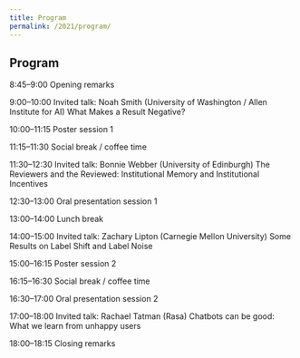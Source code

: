 ```yaml
---
title: Program
permalink: /2021/program/
---
```


## Program 

8:45–9:00 Opening remarks

9:00–10:00 Invited talk: Noah Smith (University of Washington / Allen Institute for AI)
What Makes a Result Negative?

10:00–11:15 Poster session 1

11:15–11:30 Social break / coffee time

11:30–12:30 Invited talk: Bonnie Webber (University of Edinburgh)
The Reviewers and the Reviewed: Institutional Memory and Institutional Incentives

12:30–13:00 Oral presentation session 1

13:00–14:00 Lunch break

14:00–15:00 Invited talk: Zachary Lipton (Carnegie Mellon University)
Some Results on Label Shift and Label Noise

15:00–16:15 Poster session 2

16:15–16:30 Social break / coffee time

16:30–17:00 Oral presentation session 2

17:00–18:00 Invited talk: Rachael Tatman (Rasa)
Chatbots can be good: What we learn from unhappy users

18:00–18:15 Closing remarks
